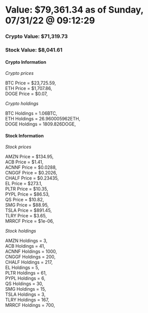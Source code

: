 # Value: $79,361.34 as of Sunday, 07/31/22 @ 09:12:29 

### Crypto Value: $71,319.73

### Stock Value: $8,041.61

#### Crypto Information 
*Crypto prices* 

BTC Price = $23,725.59,  
ETH Price = $1,707.86,  
DOGE Price = $0.07,  


*Crypto holdings* 

BTC Holdings = 1.06BTC,  
ETH Holdings = 26.960005962ETH,  
DOGE Holdings = 1809.826DOGE,  


#### Stock Information 

*Stock prices* 

AMZN Price = $134.95,  
ACB Price = $1.41,  
ACNNF Price = $0.0288,  
CNGGF Price = $0.2026,  
CHALF Price = $0.23435,  
EL Price = $273.1,  
PLTR Price = $10.35,  
PYPL Price = $86.53,  
QS Price = $10.82,  
SMG Price = $88.95,  
TSLA Price = $891.45,  
TLRY Price = $3.65,  
MRRCF Price = $1e-06,  


*Stock holdings* 

AMZN Holdings = 3,  
ACB Holdings = 41,  
ACNNF Holdings = 1000,  
CNGGF Holdings = 200,  
CHALF Holdings = 217,  
EL Holdings = 5,  
PLTR Holdings = 61,  
PYPL Holdings = 6,  
QS Holdings = 30,  
SMG Holdings = 15,  
TSLA Holdings = 3,  
TLRY Holdings = 167,  
MRRCF Holdings = 700,  


